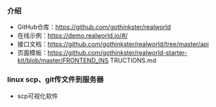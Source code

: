### 介绍
- GitHub仓库：https://github.com/gothinkster/realworld 
- 在线示例：https://demo.realworld.io/#/ 
- 接口文档：https://github.com/gothinkster/realworld/tree/master/api 
- 页面模板：https://github.com/gothinkster/realworld-starter-kit/blob/master/FRONTEND_INS TRUCTIONS.md
### linux scp、git传文件到服务器
- scp可视化软件
